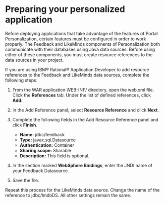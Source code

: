 # Preparing your personalized application

Before deploying applications that take advantage of the features of Portal Personalization, certain features must be configured in order to work properly. The Feedback and LikeMinds components of Personalization both communicate with their databases using Java data sources. Before using either of these components, you must create resource references to the data sources in your project.

If you are using IBM® Rational® Application Developer to add resource references to the Feedback and LikeMinds data sources, complete the following steps:

1.  From the WAR application WEB-INF/ directory, open the web.xml file. Click the **References** tab. Under the list of defined references, click **Add**.

2.  In the Add Reference panel, select **Resource Reference** and click **Next**.

3.  Complete the following fields in the Add Resource Reference panel and click **Finish**.

    -   **Name:** jdbc/feedback
    -   **Type:** javax.sql.Datasource
    -   **Authentication:** Container
    -   **Sharing scope:** Sharable
    -   **Description:** This field is optional.
4.  In the section marked **WebSphere Bindings**, enter the JNDI name of your Feedback Datasource.

5.  Save the file.


Repeat this process for the LikeMinds data source. Change the name of the reference to jdbc/lmdbDS. All other settings remain the same.


